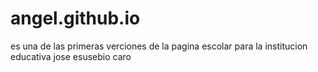 # angel.github.io
es una de las primeras verciones de la pagina escolar para la institucion educativa jose esusebio caro
